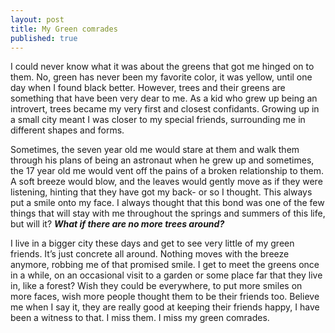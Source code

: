 ```yaml
---
layout: post
title: My Green comrades
published: true
---
```

I could never know what it was about the greens that got me hinged on to them. No, green has never been my favorite color, it was yellow, until one day when I found black better. However, trees and their greens are something that have been very dear to me. As a kid who grew up being an introvert, trees became my very first and closest confidants. Growing up in a small city meant I was closer to my special friends, surrounding me in different shapes and forms.

Sometimes, the seven year old me would stare at them and walk them through his plans of being an astronaut when he grew up and sometimes, the 17 year old me would vent off the pains of a broken relationship to them. A soft breeze would blow, and the leaves would gently move as if they were listening, hinting that they have got my back- or so I thought. This always put a smile onto my face. I always thought that this bond was one of the few things that will stay with me throughout the springs and summers of this life, but will it? **_What if there are no more trees around?_**

I live in a bigger city these days and get to see very little of my green friends. It’s just concrete all around. Nothing moves with the breeze anymore, robbing me of that promised smile. I get to meet the greens once in a while, on an occasional visit to a garden or some place far that they live in, like a forest? Wish they could be everywhere, to put more smiles on more faces, wish more people thought them to be their friends too. Believe me when I say it, they are really good at keeping their friends happy, I have been a witness to that. I miss them. I miss my green comrades.
